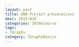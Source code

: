 ```yaml
---
layout: post
title: GNN Project presenations   
desc: 2019-W16
categories: 2019sCourse
tags:
- 7Graphs
category: 7GraphsBasics
---
```




